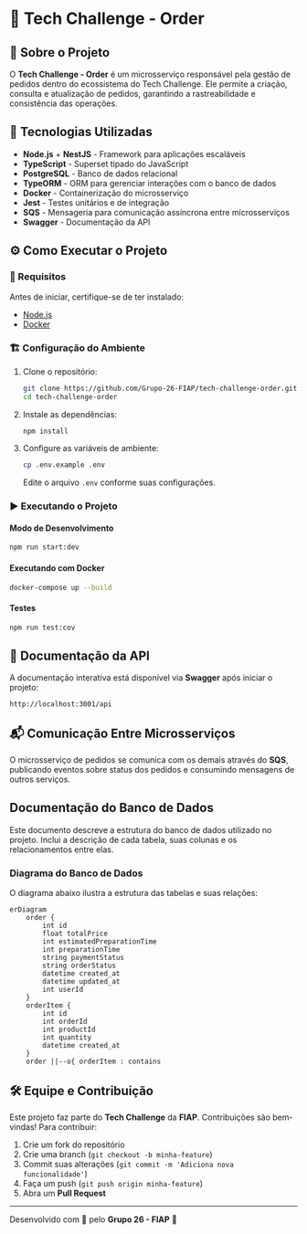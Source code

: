 # 🛒 Tech Challenge - Order

## 📌 Sobre o Projeto
O **Tech Challenge - Order** é um microsserviço responsável pela gestão de pedidos dentro do ecossistema do Tech Challenge. Ele permite a criação, consulta e atualização de pedidos, garantindo a rastreabilidade e consistência das operações.

## 🚀 Tecnologias Utilizadas
- **Node.js** + **NestJS** - Framework para aplicações escaláveis
- **TypeScript** - Superset tipado do JavaScript
- **PostgreSQL** - Banco de dados relacional
- **TypeORM** - ORM para gerenciar interações com o banco de dados
- **Docker** - Containerização do microsserviço
- **Jest** - Testes unitários e de integração
- **SQS** - Mensageria para comunicação assíncrona entre microsserviços
- **Swagger** - Documentação da API

## ⚙️ Como Executar o Projeto
### 🔧 Requisitos
Antes de iniciar, certifique-se de ter instalado:
- [Node.js](https://nodejs.org/)
- [Docker](https://www.docker.com/)

### 🏗 Configuração do Ambiente
1. Clone o repositório:
   ```sh
   git clone https://github.com/Grupo-26-FIAP/tech-challenge-order.git
   cd tech-challenge-order
   ```
2. Instale as dependências:
   ```sh
   npm install
   ```
3. Configure as variáveis de ambiente:
   ```sh
   cp .env.example .env
   ```
   Edite o arquivo `.env` conforme suas configurações.

### ▶️ Executando o Projeto
#### Modo de Desenvolvimento
```sh
npm run start:dev
```
#### Executando com Docker
```sh
docker-compose up --build
```
#### Testes
```sh
npm run test:cov
```

## 📖 Documentação da API
A documentação interativa está disponível via **Swagger** após iniciar o projeto:
```
http://localhost:3001/api
```

## 📬 Comunicação Entre Microsserviços
O microsserviço de pedidos se comunica com os demais através do **SQS**, publicando eventos sobre status dos pedidos e consumindo mensagens de outros serviços.

## Documentação do Banco de Dados

Este documento descreve a estrutura do banco de dados utilizado no projeto. Inclui a descrição de cada tabela, suas colunas e os relacionamentos entre elas.

### Diagrama do Banco de Dados

O diagrama abaixo ilustra a estrutura das tabelas e suas relações:

```mermaid
erDiagram
    order {
        int id
        float totalPrice
        int estimatedPreparationTime
        int preparationTime
        string paymentStatus
        string orderStatus
        datetime created_at
        datetime updated_at
        int userId
    }
    orderItem {
        int id
        int orderId
        int productId
        int quantity
        datetime created_at
    }
    order ||--o{ orderItem : contains
```

## 🛠 Equipe e Contribuição
Este projeto faz parte do **Tech Challenge** da **FIAP**. Contribuições são bem-vindas! Para contribuir:
1. Crie um fork do repositório
2. Crie uma branch (`git checkout -b minha-feature`)
3. Commit suas alterações (`git commit -m 'Adiciona nova funcionalidade'`)
4. Faça um push (`git push origin minha-feature`)
5. Abra um **Pull Request**

---
Desenvolvido com 💙 pelo **Grupo 26 - FIAP** 🚀


